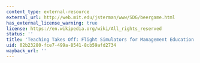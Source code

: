 ```yaml
---
content_type: external-resource
external_url: http://web.mit.edu/jsterman/www/SDG/beergame.html
has_external_license_warning: true
license: https://en.wikipedia.org/wiki/All_rights_reserved
status: ''
title: 'Teaching Takes Off: Flight Simulators for Management Education'
uid: 02b23280-fce7-499a-8541-8cb59afd2734
wayback_url: ''
---
```


